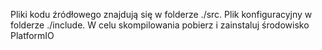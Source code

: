 Pliki kodu źródłowego znajdują się w folderze ./src. Plik konfiguracyjny w folderze ./include. W celu skompilowania pobierz i zainstaluj środowisko PlatformIO
